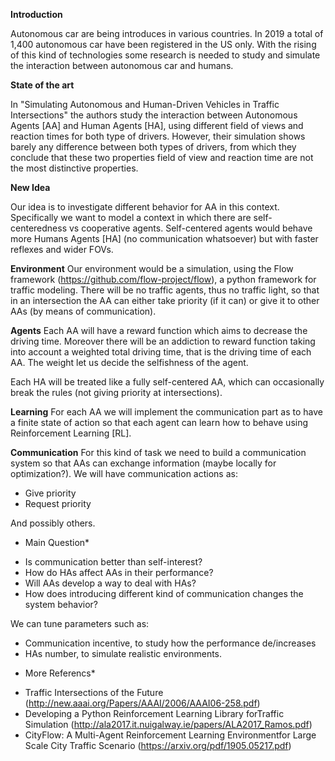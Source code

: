 **Introduction**

Autonomous car  are being introduces in various countries. In 2019 a total of 1,400 autonomous car have been registered in the US only.
With the rising of this kind of technologies some research is needed to study and simulate the interaction between autonomous car  and humans.

**State of the art**

In "Simulating Autonomous and Human-Driven Vehicles in Traffic Intersections" the authors study the interaction between Autonomous Agents [AA] and Human Agents [HA], using different field of views and reaction times for both type of drivers. However, their simulation shows barely any difference between both types of drivers, from which they conclude that these two properties field of view and reaction time are not the most distinctive properties.

**New Idea**

Our idea is to investigate different behavior for AA in this context. Specifically we want to model a context in which there are self-centeredness vs cooperative agents.
Self-centered agents would behave more Humans Agents [HA] (no communication whatsoever) but with faster reflexes and wider FOVs.

**Environment**
Our environment would be a simulation, using the Flow framework (https://github.com/flow-project/flow), a python framework for traffic modeling. There will be no traffic agents, thus no traffic light, so that in an intersection the AA can either take priority (if it can) or give it to other AAs (by means of communication).

**Agents**
Each AA will have a reward function which aims to decrease the driving time. Moreover there will be an addiction to reward function taking into account a weighted total driving time, that is the driving time of each AA. The weight let us decide the selfishness of the agent.

Each HA will be treated like a fully self-centered AA, which can occasionally break the rules (not giving priority at intersections).

**Learning**
For each AA we will implement the communication part as to have a finite state of action so that each agent can learn how to behave using Reinforcement Learning [RL].


**Communication**
For this kind of task we need to build a communication system so that AAs can exchange information (maybe locally for optimization?). We will have communication actions as:
- Give priority
- Request priority

And possibly others.



* Main Question*
- Is communication better than self-interest?
- How do HAs affect AAs in their performance?
- Will AAs develop a way to deal with HAs?
- How does introducing different kind of communication changes the system behavior?

We can tune parameters such as:
- Communication incentive, to study how the performance de/increases
- HAs number, to simulate realistic environments.

* More Referencs*
- Traffic Intersections of the Future (http://new.aaai.org/Papers/AAAI/2006/AAAI06-258.pdf)
- Developing a Python Reinforcement Learning Library forTraffic Simulation (http://ala2017.it.nuigalway.ie/papers/ALA2017_Ramos.pdf)
- CityFlow: A Multi-Agent Reinforcement Learning Environmentfor Large Scale City Traffic Scenario (https://arxiv.org/pdf/1905.05217.pdf)